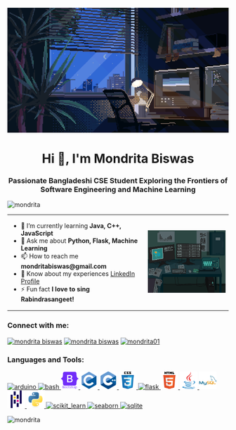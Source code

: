 <p align="center">
  <img src="https://github.com/mondrita/mondrita/blob/main/7he%20R4.gif" />
</p>

<h1 align="center">Hi 👋, I'm Mondrita Biswas</h1>
<h3 align="center">Passionate Bangladeshi CSE Student Exploring the Frontiers of Software Engineering and Machine Learning</h3>


<p align="left"> <img src="https://komarev.com/ghpvc/?username=mondrita&label=Profile%20views&color=0e75b6&style=flat" alt="mondrita" /> </p>

<table>
  <tr>
    <td>
      <ul>
        <li>🌱 I’m currently learning <strong>Java, C++, JavaScript</strong></li>
        <li>💬 Ask me about <strong>Python, Flask, Machine Learning</strong></li>
        <li>📫 How to reach me <strong>mondritabiswas@gmail.com</strong></li>
        <li>📄 Know about my experiences <a href="https://www.linkedin.com/in/mondrita-biswas-676127314/">LinkedIn Profile</a></li>
        <li>⚡ Fun fact <strong>I love to sing Rabindrasangeet!</strong></li>
      </ul>
    </td>
    <td>
      <img src="https://github.com/mondrita/mondrita/blob/main/Laboratory%20%E7%A0%94%E7%A9%B6%E5%AE%A4.gif" alt="Fun GIF" width="300" />
    </td>
  </tr>
</table>
<h3 align="left">Connect with me:</h3>
<p align="left">
<a href="https://www.linkedin.com/in/mondrita-biswas-676127314/" target="blank"><img align="center" src="https://raw.githubusercontent.com/rahuldkjain/github-profile-readme-generator/master/src/images/icons/Social/linked-in-alt.svg" alt="mondrita biswas" height="30" width="40" /></a>
<a href="https://www.facebook.com/mondrita.biswas.35/" target="blank"><img align="center" src="https://raw.githubusercontent.com/rahuldkjain/github-profile-readme-generator/master/src/images/icons/Social/facebook.svg" alt="mondrita biswas" height="30" width="40" /></a>
<a href="https://www.instagram.com/mondrita_01/" target="blank"><img align="center" src="https://raw.githubusercontent.com/rahuldkjain/github-profile-readme-generator/master/src/images/icons/Social/instagram.svg" alt="mondrita01" height="30" width="40" /></a>
</p>

<h3 align="left">Languages and Tools:</h3>
<p align="left"> <a href="https://www.arduino.cc/" target="_blank" rel="noreferrer"> <img src="https://cdn.worldvectorlogo.com/logos/arduino-1.svg" alt="arduino" width="40" height="40"/> </a> <a href="https://www.gnu.org/software/bash/" target="_blank" rel="noreferrer"> <img src="https://www.vectorlogo.zone/logos/gnu_bash/gnu_bash-icon.svg" alt="bash" width="40" height="40"/> </a> <a href="https://getbootstrap.com" target="_blank" rel="noreferrer"> <img src="https://raw.githubusercontent.com/devicons/devicon/master/icons/bootstrap/bootstrap-plain-wordmark.svg" alt="bootstrap" width="40" height="40"/> </a> <a href="https://www.cprogramming.com/" target="_blank" rel="noreferrer"> <img src="https://raw.githubusercontent.com/devicons/devicon/master/icons/c/c-original.svg" alt="c" width="40" height="40"/> </a> <a href="https://www.w3schools.com/cpp/" target="_blank" rel="noreferrer"> <img src="https://raw.githubusercontent.com/devicons/devicon/master/icons/cplusplus/cplusplus-original.svg" alt="cplusplus" width="40" height="40"/> </a> <a href="https://www.w3schools.com/css/" target="_blank" rel="noreferrer"> <img src="https://raw.githubusercontent.com/devicons/devicon/master/icons/css3/css3-original-wordmark.svg" alt="css3" width="40" height="40"/> </a> <a href="https://flask.palletsprojects.com/" target="_blank" rel="noreferrer"> <img src="https://www.vectorlogo.zone/logos/pocoo_flask/pocoo_flask-icon.svg" alt="flask" width="40" height="40"/> </a> <a href="https://www.w3.org/html/" target="_blank" rel="noreferrer"> <img src="https://raw.githubusercontent.com/devicons/devicon/master/icons/html5/html5-original-wordmark.svg" alt="html5" width="40" height="40"/> </a> <a href="https://www.java.com" target="_blank" rel="noreferrer"> <img src="https://raw.githubusercontent.com/devicons/devicon/master/icons/java/java-original.svg" alt="java" width="40" height="40"/> </a> <a href="https://www.mysql.com/" target="_blank" rel="noreferrer"> <img src="https://raw.githubusercontent.com/devicons/devicon/master/icons/mysql/mysql-original-wordmark.svg" alt="mysql" width="40" height="40"/> </a> <a href="https://pandas.pydata.org/" target="_blank" rel="noreferrer"> <img src="https://raw.githubusercontent.com/devicons/devicon/2ae2a900d2f041da66e950e4d48052658d850630/icons/pandas/pandas-original.svg" alt="pandas" width="40" height="40"/> </a> <a href="https://www.python.org" target="_blank" rel="noreferrer"> <img src="https://raw.githubusercontent.com/devicons/devicon/master/icons/python/python-original.svg" alt="python" width="40" height="40"/> </a> <a href="https://scikit-learn.org/" target="_blank" rel="noreferrer"> <img src="https://upload.wikimedia.org/wikipedia/commons/0/05/Scikit_learn_logo_small.svg" alt="scikit_learn" width="40" height="40"/> </a> <a href="https://seaborn.pydata.org/" target="_blank" rel="noreferrer"> <img src="https://seaborn.pydata.org/_images/logo-mark-lightbg.svg" alt="seaborn" width="40" height="40"/> </a> <a href="https://www.sqlite.org/" target="_blank" rel="noreferrer"> <img src="https://www.vectorlogo.zone/logos/sqlite/sqlite-icon.svg" alt="sqlite" width="40" height="40"/> </a> </p>

<p><img align="center" src="https://github-readme-stats.vercel.app/api/top-langs?username=mondrita&show_icons=true&locale=en&layout=compact" alt="mondrita" /></p>


